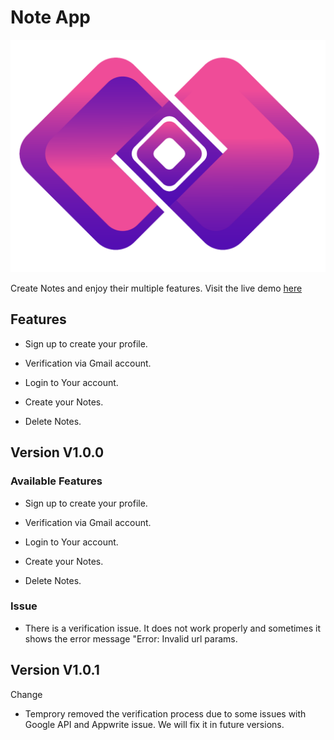 # Note App



![App screenshot](./public/logo.png)



Create Notes and enjoy their multiple features. Visit the live demo [here](https://note-app-black-eight.vercel.app/)



## Features



- Sign up to create your profile.

- Verification via Gmail account.

- Login to Your account.

- Create your Notes.

- Delete Notes.



## Version V1.0.0



### Available Features



- Sign up to create your profile.

- Verification via Gmail account.

- Login to Your account.

- Create your Notes.

- Delete Notes.



### Issue

* There is a verification issue. It does not work properly and sometimes it shows the error message "Error: Invalid url params.

## Version V1.0.1

Change

- Temprory removed the verification  process due to some issues with Google API and Appwrite issue.  We will fix it in future versions.


